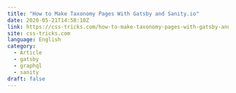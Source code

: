 ```yaml
---
title: "How to Make Taxonomy Pages With Gatsby and Sanity.io"
date: 2020-05-21T14:58:10Z
link: https://css-tricks.com/how-to-make-taxonomy-pages-with-gatsby-and-sanity-io/?utm_medium=RSS&utm_source=news.12bit.vn
site: css-tricks.com
language: English
category:
  - Article
  - gatsby
  - graphql
  - sanity
draft: false
---
```

